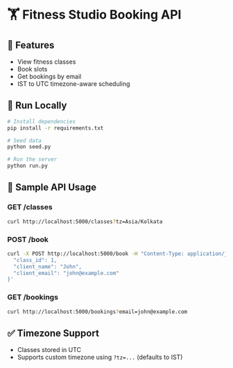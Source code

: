 # 🏋️ Fitness Studio Booking API

## 📌 Features

- View fitness classes
- Book slots
- Get bookings by email
- IST to UTC timezone-aware scheduling

## 🚀 Run Locally

```bash
# Install dependencies
pip install -r requirements.txt

# Seed data
python seed.py

# Run the server
python run.py
```

## 📮 Sample API Usage

### GET /classes
```bash
curl http://localhost:5000/classes?tz=Asia/Kolkata
```

### POST /book
```bash
curl -X POST http://localhost:5000/book -H "Content-Type: application/json" -d '{
  "class_id": 1,
  "client_name": "John",
  "client_email": "john@example.com"
}'
```

### GET /bookings
```bash
curl http://localhost:5000/bookings?email=john@example.com
```

## ✅ Timezone Support

- Classes stored in UTC
- Supports custom timezone using `?tz=...` (defaults to IST)
